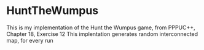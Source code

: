 # HuntTheWumpus

This is my implementation of the Hunt the Wumpus game, from PPPUC++, Chapter 18, Exercise 12
This implentation generates random interconnected map, for every run
